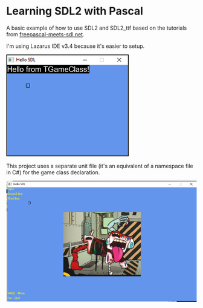 # Learning SDL2 with Pascal

A basic example of how to use SDL2 and SDL2_ttf based on the tutorials from [freepascal-meets-sdl.net](https://www.freepascal-meets-sdl.net).

I'm using Lazarus IDE v3.4 because it's easier to setup.

![Preview](./preview.png)

This project uses a separate unit file (it's an equivalent of a namespace file in C#) for the game class declaration.

![Second Preview](./second_preview.png)
